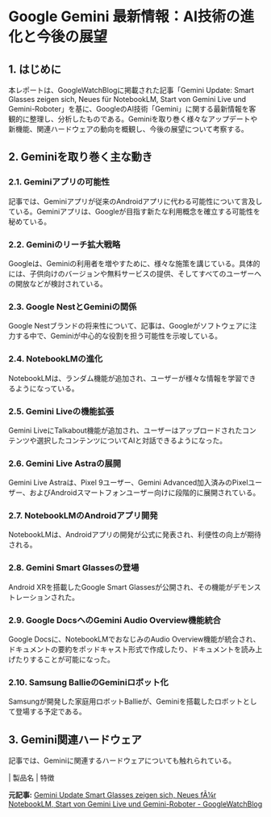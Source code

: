# Google Gemini 最新情報：AI技術の進化と今後の展望

## 1. はじめに

本レポートは、GoogleWatchBlogに掲載された記事「Gemini Update: Smart Glasses zeigen sich, Neues für NotebookLM, Start von Gemini Live und Gemini-Roboter」を基に、GoogleのAI技術「Gemini」に関する最新情報を客観的に整理し、分析したものである。Geminiを取り巻く様々なアップデートや新機能、関連ハードウェアの動向を概観し、今後の展望について考察する。

## 2. Geminiを取り巻く主な動き

### 2.1. Geminiアプリの可能性

記事では、Geminiアプリが従来のAndroidアプリに代わる可能性について言及している。Geminiアプリは、Googleが目指す新たな利用概念を確立する可能性を秘めている。

### 2.2. Geminiのリーチ拡大戦略

Googleは、Geminiの利用者を増やすために、様々な施策を講じている。具体的には、子供向けのバージョンや無料サービスの提供、そしてすべてのユーザーへの開放などが検討されている。

### 2.3. Google NestとGeminiの関係

Google Nestブランドの将来性について、記事は、Googleがソフトウェアに注力する中で、Geminiが中心的な役割を担う可能性を示唆している。

### 2.4. NotebookLMの進化

NotebookLMは、ランダム機能が追加され、ユーザーが様々な情報を学習できるようになっている。

### 2.5. Gemini Liveの機能拡張

Gemini LiveにTalkabout機能が追加され、ユーザーはアップロードされたコンテンツや選択したコンテンツについてAIと対話できるようになった。

### 2.6. Gemini Live Astraの展開

Gemini Live Astraは、Pixel 9ユーザー、Gemini Advanced加入済みのPixelユーザー、およびAndroidスマートフォンユーザー向けに段階的に展開されている。

### 2.7. NotebookLMのAndroidアプリ開発

NotebookLMは、Androidアプリの開発が公式に発表され、利便性の向上が期待される。

### 2.8. Gemini Smart Glassesの登場

Android XRを搭載したGoogle Smart Glassesが公開され、その機能がデモンストレーションされた。

### 2.9. Google DocsへのGemini Audio Overview機能統合

Google Docsに、NotebookLMでおなじみのAudio Overview機能が統合され、ドキュメントの要約をポッドキャスト形式で作成したり、ドキュメントを読み上げたりすることが可能になった。

### 2.10. Samsung BallieのGeminiロボット化

Samsungが開発した家庭用ロボットBallieが、Geminiを搭載したロボットとして登場する予定である。

## 3. Gemini関連ハードウェア

記事では、Geminiに関連するハードウェアについても触れられている。

| 製品名 | 特徴 

**元記事:** [Gemini Update Smart Glasses zeigen sich, Neues fÃ¼r NotebookLM, Start von Gemini Live und Gemini-Roboter - GoogleWatchBlog](https://www.googlewatchblog.de/2025/04/gemini-update-april2025-zwei-u/)